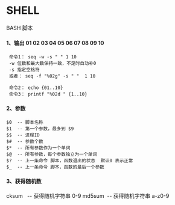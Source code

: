 # SHELL 
 BASH 脚本
 
 
#### 1、输出 01 02 03 04 05 06 07 08 09 10 
     命令1： seq -w -s " " 1 10 
     -w 位数和最大数保持一致，不足时自动补0
     -s 指定空格符
     或者： seq -f "%02g" -s " "  1 10

     命令2： echo {01..10} 
     命令3： printf "%02d " {1..10}
     
     
#### 2、参数
    $0  -- 脚本名称
    $1  -- 第一个参数，最多到 $9
    $$  -- 进程ID
    $#  -- 参数个数
    $*  -- 所有参数作为一个单词
    $@  -- 所有参数，每个参数独立为一个单词
    $?  -- 上一条命令 脚本，函数退出的状态  默认0 表示正常
    $_  -- 上一条命令 脚本，函数的最后一个参数

#### 3、获得随机数
  cksum   -- 获得随机字符串  0-9
  md5sum  -- 获得随机字符串  a-z0-9
